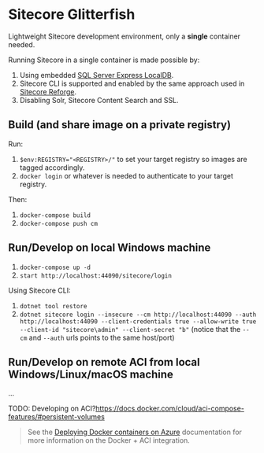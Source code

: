 # Sitecore Glitterfish

Lightweight Sitecore development environment, only a **single** container needed.

Running Sitecore in a single container is made possible by:

1. Using embedded [SQL Server Express LocalDB](https://docs.microsoft.com/en-us/sql/database-engine/configure-windows/sql-server-express-localdb?view=sql-server-ver15).
1. Sitecore CLI is supported and enabled by the same approach used in [Sitecore Reforge](https://github.com/pbering/sitecore-reforge).
1. Disabling Solr, Sitecore Content Search and SSL.

## Build (and share image on a private registry)

Run:

1. `$env:REGISTRY="<REGISTRY>/"` to set your target registry so images are tagged accordingly.
1. `docker login` or whatever is needed to authenticate to your target registry.

Then:

1. `docker-compose build`
1. `docker-compose push cm`

## Run/Develop on local Windows machine

1. `docker-compose up -d`
1. `start http://localhost:44090/sitecore/login`

Using Sitecore CLI:

1. `dotnet tool restore`
1. `dotnet sitecore login --insecure --cm http://localhost:44090 --auth http://localhost:44090 --client-credentials true --allow-write true --client-id "sitecore\admin" --client-secret "b"` (notice that the `--cm` and `--auth` urls points to the same host/port)

## Run/Develop on remote ACI from local Windows/Linux/macOS machine

...

TODO: Developing on ACI?<https://docs.docker.com/cloud/aci-compose-features/#persistent-volumes>

> See the [Deploying Docker containers on Azure](https://docs.docker.com/cloud/aci-integration/) documentation for more information on the Docker + ACI integration.
